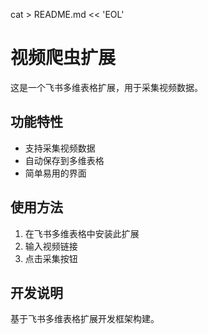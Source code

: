 cat > README.md << 'EOL'
# 视频爬虫扩展

这是一个飞书多维表格扩展，用于采集视频数据。

## 功能特性
- 支持采集视频数据
- 自动保存到多维表格
- 简单易用的界面

## 使用方法
1. 在飞书多维表格中安装此扩展
2. 输入视频链接
3. 点击采集按钮

## 开发说明
基于飞书多维表格扩展开发框架构建。



